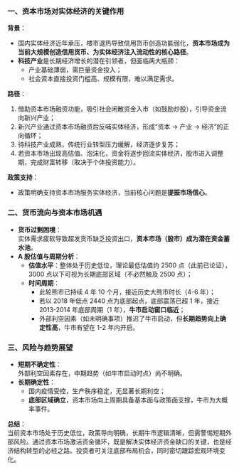 ### 一、资本市场对实体经济的关键作用

**背景**：

- 国内实体经济近年承压，楼市退热导致信用货币创造功能弱化，**资本市场成为当前大规模创造信用货币、为实体经济注入流动性的核心路径**。
- **科技产业**是长期经济增长的潜在引领者，但面临两大瓶颈：
  - 产业基础薄弱，需巨量资金投入；
  - 社会资本直接投资门槛高、规模有限，难以满足需求。

**路径**：

1. 借助资本市场融资功能，吸引社会闲散资金入市（如鼓励炒股），引导资金流向新兴产业；
2. 新兴产业通过资本市场融资后反哺实体经济，形成“资本 → 产业 → 经济”的正向循环；
3. 待科技产业成熟，传统行业转型压力缓解，经济逐步复苏；
4. 若资本市场出现高估值、泡沫化，资金将逐步回流实体经济，股市进入调整期，完成财富转移（取决于个体投资能力）。

**政策支持**：

- 政策明确支持资本市场服务实体经济，当前核心问题是**提振市场信心**。

### 二、货币流向与资本市场机遇

- **货币过剩困境**：  
  实体需求疲软导致超发货币缺乏投资出口，**资本市场（股市）成为潜在资金蓄水池**。
- **A 股估值与周期分析**：
  - **估值水平**：整体处于历史低位，理论最低估值约 2500 点（此前已论证），3000 点以下可视为长期底部区域（不必然触及 2500 点）；
  - **时间周期**：
    - 此轮熊市已持续 4 年 10 个月，接近历史大熊市时长（4-6 年）；
    - 若以 2018 年低点 2440 点为底部起点，底部震荡已超 1 年，接近 2013-2014 年底部周期（1 年），**牛市启动窗口临近**；
    - 外部利空因素（如未明确事项）推迟了牛市启动，但**长期趋势向上确定性高**，牛市有望在 1-2 年内开启。

### 三、风险与趋势展望

- **短期不确定性**：  
  外部利空因素存在，中期趋势（如牛市启动时点）尚不明确。
- **长期确定性**：
  - 国内疫情受控，生产秩序稳定，无显著长期利空；
  - **底部区域确立**，资本市场向上周期具备基本面与政策面支撑，牛市为大概率事件。

**总结**：  
当前资本市场处于历史低位，政策导向明确，长期牛市逻辑清晰，但需警惕短期外部风险。通过资本市场激活资金循环，既是解决实体经济资金缺口的关键，也是经济结构转型的必经之路。投资者可关注底部布局机会，同时密切跟踪宏观环境变化。
